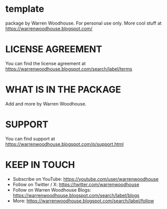 # template
package by Warren Woodhouse. For personal use only. More cool stuff at https://warrenwoodhouse.blogspot.com/

# LICENSE AGREEMENT
You can find the license agreement at https://warrenwoodhouse.blogspot.com/search/label/terms

# WHAT IS IN THE PACKAGE
Add and more by Warren Woodhouse.

# SUPPORT
You can find support at https://warrenwoodhouse.blogspot.com/p/support.html

# KEEP IN TOUCH
* Subscribe on YouTube: https://youtube.com/user/warrenwoodhouse
* Follow on Twitter / X: https://twitter.com/warrenwoodhouse
* Follow on Warren Woodhouse Blogs: https://warrenwoodhouse.blogspot.com/search/label/blogs
* More: https://warrenwoodhouse.blogspot.com/search/label/follow
